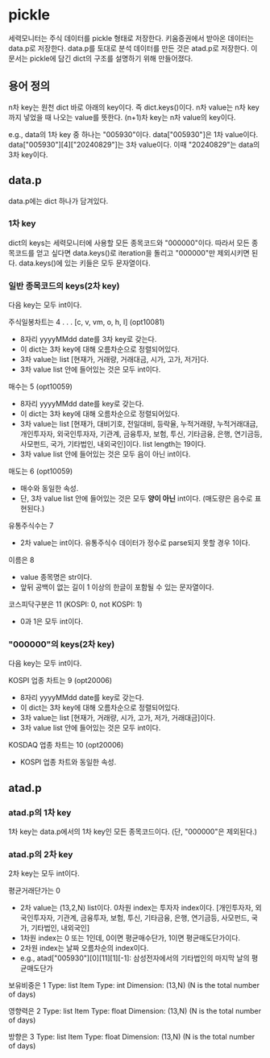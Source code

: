 # pickle
세력모니터는 주식 데이터를 pickle 형태로 저장한다.
키움증권에서 받아온 데이터는 data.p로 저장한다.
data.p를 토대로 분석 데이터를 만든 것은 atad.p로 저장한다.
이 문서는 pickle에 담긴 dict의 구조를 설명하기 위해 만들어졌다.

## 용어 정의
n차 key는 원천 dict 바로 아래의 key이다. 즉 dict.keys()이다.
n차 value는 n차 key까지 넣었을 때 나오는 value를 뜻한다.
(n+1)차 key는 n차 value의 key이다.

e.g., data의 1차 key 중 하나는 "005930"이다.
data["005930"]은 1차 value이다.
data["005930"][4]["20240829"]는 3차 value이다.
이때 "20240829"는 data의 3차 key이다.

## data.p
data.p에는 dict 하나가 담겨있다.

### 1차 key
dict의 keys는 세력모니터에 사용할 모든 종목코드와 "000000"이다.
따라서 모든 종목코드를 얻고 싶다면 data.keys()로 iteration을 돌리고
"000000"만 제외시키면 된다. data.keys()에 있는 키들은 모두 문자열이다.

### 일반 종목코드의 keys(2차 key)
다음 key는 모두 int이다.

주식일봉차트는 4 . . . [c, v, vm, o, h, l] (opt10081)
- 8자리 yyyyMMdd date를 3차 key로 갖는다.
- 이 dict는 3차 key에 대해 오름차순으로 정렬되어있다.
- 3차 value는 list [현재가, 거래량, 거래대금, 시가, 고가, 저가]다.
- 3차 value list 안에 들어있는 것은 모두 int이다.

매수는 5 (opt10059)
- 8자리 yyyyMMdd date를 key로 갖는다.
- 이 dict는 3차 key에 대해 오름차순으로 정렬되어있다.
- 3차 value는 list [현재가, 대비기호, 전일대비, 등락율, 누적거래량, 누적거래대금,
개인투자자, 외국인투자자, 기관계, 금융투자, 보험, 투신, 기타금융, 은행, 연기금등,
사모펀드, 국가, 기타법인, 내외국인]이다. list length는 19이다.
- 3차 value list 안에 들어있는 것은 모두 음이 아닌 int이다.

매도는 6 (opt10059)
- 매수와 동일한 속성.
- 단, 3차 value list 안에 들어있는 것은 모두 **양이 아닌** int이다.
(매도량은 음수로 표현된다.)

유통주식수는 7
- 2차 value는 int이다. 유통주식수 데이터가 정수로 parse되지 못할 경우 1이다.

이름은 8
- value 종목명은 str이다.
- 앞뒤 공백이 없는 길이 1 이상의 한글이 포함될 수 있는 문자열이다.

코스피닥구분은 11 (KOSPI: 0, not KOSPI: 1)
- 0과 1은 모두 int이다.

### "000000"의 keys(2차 key)
다음 key는 모두 int이다.

KOSPI 업종 차트는 9 (opt20006)
- 8자리 yyyyMMdd date를 key로 갖는다.
- 이 dict는 3차 key에 대해 오름차순으로 정렬되어있다.
- 3차 value는 list [현재가, 거래량, 시가, 고가, 저가, 거래대금]이다.
- 3차 value list 안에 들어있는 것은 모두 int이다.

KOSDAQ 업종 차트는 10 (opt20006)
- KOSPI 업종 차트와 동일한 속성.

## atad.p

### atad.p의 1차 key
1차 key는 data.p에서의 1차 key인 모든 종목코드이다.
(단, "000000"은 제외된다.)

### atad.p의 2차 key
2차 key는 모두 int이다.

평균거래단가는 0
- 2차 value는 (13,2,N) list이다. 0차원 index는 투자자 index이다.
[개인투자자, 외국인투자자, 기관계, 금융투자, 보험, 투신, 기타금융, 은행, 연기금등,
사모펀드, 국가, 기타법인, 내외국인]
- 1차원 index는 0 또는 1인데, 0이면 평균매수단가, 1이면 평균매도단가이다.
- 2차원 index는 날짜 오름차순의 index이다.
- e.g., atad["005930"][0][11][1][-1]:
삼성전자에서의 기타법인의 마지막 날의 평균매도단가

보유비중은 1
Type: list
Item Type: int
Dimension: (13,N) (N is the total number of days)

영향력은 2
Type: list
Item Type: float
Dimension: (13,N) (N is the total number of days)

방향은 3
Type: list
Item Type: float
Dimension: (13,N) (N is the total number of days)
